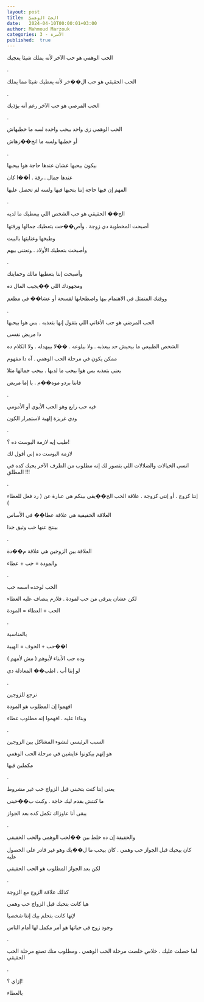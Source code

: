 ```yaml
---
layout: post
title:  الحبّ الوهميّ
date:   2024-04-10T00:00:01+03:00
author: Mahmoud Marzouk
categories: 3 - الأسرة
published:  true
---
```

الحب الوهمي هو حب الآخر لأنه يملك شيئا يعجبك

.

الحب الحقيقي هو حب ال��خر لأنه يعطيك شيئا مما يملك

.

الحب المرضي هو حب الآخر رغم أنه يؤذيك

.

الحب الوهمي زي واحد بيحب واحدة لسه ما خطبهاش

أو خطبها ولسه ما اتج��زهاش

.

بيكون بيحبها عشان عندها حاجة هوا بيحبها

عندها جمال . رقة . أ��ا كان

المهم إن فيها حاجة إنتا بتحبها فيها ولسه لم تحصل عليها

.

الح�� الحقيقي هو حب الشخص اللي بيعطيك ما لديه

أصبحت المخطوبة دي زوجة . وأص��حت بتعطيك جمالها ورقتها

وطبخها وعنايتها بالبيت

وأصبحت بتعطيك الأولاد . وتعتني بيهم

.

وأصبحت إنتا بتعطيها مالك وحمايتك

ومجهودك اللي ��يجيب المال ده

ووقتك المتمثل في الاهتمام بيها واصطحابها لفسحة أو عشا�� في
مطعم

.

الحب المرضي هو حب الأغاني اللي بتقول إنها بتعذبه . بس هوا
بيحبها

دا مريض نفسي

الشخص الطبيعي ما بيحيش حد بيعذبه . ولا بيلوعه . ��لا بيبهدله . ولا
الكلام ده

ممكن يكون في مرحلة الحب الوهمي . آه دا مفهوم

يعني بتعذبه بس هوا بيحب ما لديها . بيحب جمالها مثلا

فانتا بردو موه��م . يا إما مريض

.

فيه حب رابع وهو الحب الأبوي أو الأمومي

ودي غريزة إلهية لاستمرار الكون

.

طيب إيه لازمة البوست ده ؟!

لازمة البوست ده إني أقول لك

انسى الخيالات والضلالات اللي بتصور لك إنه مطلوب من الطرف الآخر يحبك كده
في المطلق !!!

.

إنتا كزوج . أو إنتي كزوجة . علاقة الحب الح��يقي بينكم هي عبارة عن ( رد
فعل للعطاء )

العلاقة الحقيقية هي علاقة عطا�� في الأساس

بينتج عنها حب وثيق جدا

.

العلاقة بين الزوجين هي علاقة م��دة

والمودة = حب + عطاء

.

الحب لوحده اسمه حب

لكن عشان يترقى من حب لمودة . فلازم ينضاف عليه العطاء

الحب + العطاء = المودة

.

بالمناسبة

ا��حب + الخوف = الهيبة

وده حب الأبناء لأبوهم ( مش لأمهم )

لو إنتا أب . اظب�� المعادلة دي

.

نرجع للزوجين

افهموا إن المطلوب هو المودة

وبناءا عليه . افهموا إنه مطلوب عطاء

.

السبب الرئيسي لنشوء المشاكل بين الزوجين

هو إنهم بيكونوا عايشين في مرحلة الحب الوهمي

مكملين فيها

.

يعني إنتا كنت بتحبني قبل الزواج حب غير مشروط

ما كنتش بقدم ليك حاجة . وكنت ب��حبني

يبقى أنا عاوزاك تكمل كده بعد الجواز

.

والحقيقة إن ده خلط بين ��لحب الوهمي والحب الحقيقي

كان بيحبك قبل الجواز حب وهمي . كان بيحب ما ل��يك وهو غير قادر على الحصول
عليه

لكن بعد الجواز المطلوب هو الحب الحقيقي

.

كذلك علاقة الزوج مع الزوجة

هيا كانت بتحبك قبل الزواج حب وهمي

لإنها كانت بتحلم بيك إنتا شخصيا

وجود زوج في حياتها هو أمر مكمل لها أمام الناس

.

لما حصلت عليك . خلاص خلصت مرحلة الحب الوهمي . ومطلوب منك تصنع مرحلة
الحب الحقيقي

.

إزاي ؟!

بالعطاء
